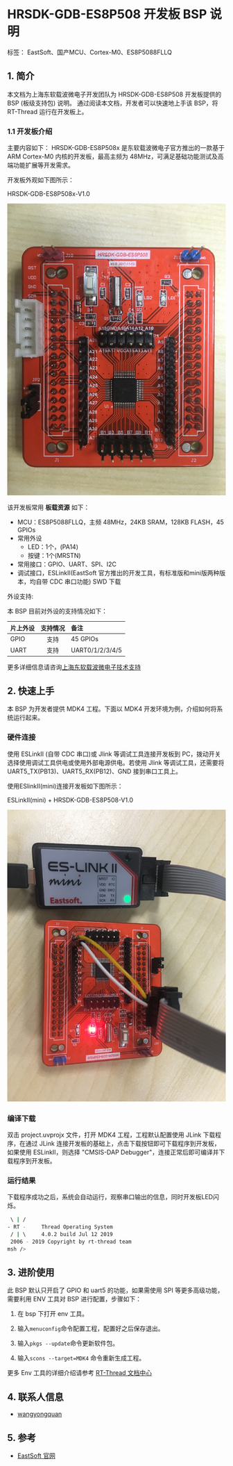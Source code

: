 # HRSDK-GDB-ES8P508 开发板 BSP 说明
标签： EastSoft、国产MCU、Cortex-M0、ES8P5088FLLQ

## 1. 简介

本文档为上海东软载波微电子开发团队为 HRSDK-GDB-ES8P508 开发板提供的 BSP (板级支持包) 说明。
通过阅读本文档，开发者可以快速地上手该 BSP，将 RT-Thread 运行在开发板上。

### 1.1  开发板介绍

主要内容如下：
HRSDK-GDB-ES8P508x 是东软载波微电子官方推出的一款基于 ARM Cortex-M0 内核的开发板，最高主频为 48MHz，可满足基础功能测试及高端功能扩展等开发需求。

开发板外观如下图所示：

HRSDK-GDB-ES8P508x-V1.0

![ES8P508](figures/HRSDK-GDB-ES8P508x-V1.0.jpg)

该开发板常用 **板载资源** 如下：

- MCU：ES8P5088FLLQ，主频 48MHz，24KB SRAM，128KB FLASH，45 GPIOs
- 常用外设
  - LED：1个，(PA14)
  - 按键：1个(MRSTN)
- 常用接口：GPIO、UART、SPI、I2C
- 调试接口，ESLinkⅡ(EastSoft 官方推出的开发工具，有标准版和mini版两种版本，均自带 CDC 串口功能) SWD 下载

外设支持:

本 BSP 目前对外设的支持情况如下：

| **片上外设**      | **支持情况** | **备注**                            |
| :---------------- | :----------: | :-----------------------------------|
| GPIO              |     支持     | 45 GPIOs                            |
| UART              |     支持     | UART0/1/2/3/4/5                     |


更多详细信息请咨询[上海东软载波微电子技术支持](http://www.essemi.com/)

## 2. 快速上手

本 BSP 为开发者提供 MDK4 工程。下面以 MDK4 开发环境为例，介绍如何将系统运行起来。

### 硬件连接

使用 ESLinkⅡ (自带 CDC 串口)或 Jlink 等调试工具连接开发板到 PC，拨动开关选择使用调试工具供电或使用外部电源供电。若使用 Jlink 等调试工具，还需要将 UART5_TX(PB13)、UART5_RX(PB12)、GND 接到串口工具上。

使用ESlinkⅡ(mini)连接开发板如下图所示：

ESLinkⅡ(mini) + HRSDK-GDB-ES8P508-V1.0

![ESLinkII](figures/ESLinkII-mini.jpg)

### 编译下载

双击 project.uvprojx 文件，打开 MDK4 工程，工程默认配置使用 JLink 下载程序，在通过 JLink 连接开发板的基础上，点击下载按钮即可下载程序到开发板，如果使用 ESLinkⅡ，则选择 "CMSIS-DAP Debugger"，连接正常后即可编译并下载程序到开发板。

### 运行结果

下载程序成功之后，系统会自动运行，观察串口输出的信息，同时开发板LED闪烁。

```bash
 \ | /
- RT -     Thread Operating System
 / | \     4.0.2 build Jul 12 2019
 2006 - 2019 Copyright by rt-thread team
msh />
```
## 3. 进阶使用

此 BSP 默认只开启了 GPIO 和 uart5 的功能，如果需使用 SPI 等更多高级功能，需要利用 ENV 工具对 BSP 进行配置，步骤如下：

1. 在 bsp 下打开 env 工具。

2. 输入`menuconfig`命令配置工程，配置好之后保存退出。

3. 输入`pkgs --update`命令更新软件包。

4. 输入`scons --target=MDK4` 命令重新生成工程。

更多 Env 工具的详细介绍请参考 [RT-Thread 文档中心](https://www.rt-thread.org/document/site/)

## 4. 联系人信息

- [wangyongquan](https://github.com/wangyq2018) 

## 5. 参考

- [ EastSoft 官网](http://www.essemi.com)

